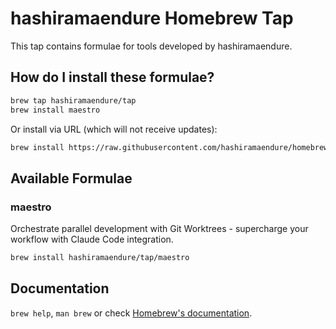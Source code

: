# hashiramaendure Homebrew Tap

This tap contains formulae for tools developed by hashiramaendure.

## How do I install these formulae?

```bash
brew tap hashiramaendure/tap
brew install maestro
```

Or install via URL (which will not receive updates):

```bash
brew install https://raw.githubusercontent.com/hashiramaendure/homebrew-tap/main/Formula/maestro.rb
```

## Available Formulae

### maestro

Orchestrate parallel development with Git Worktrees - supercharge your workflow with Claude Code integration.

```bash
brew install hashiramaendure/tap/maestro
```

## Documentation

`brew help`, `man brew` or check [Homebrew's documentation](https://docs.brew.sh).